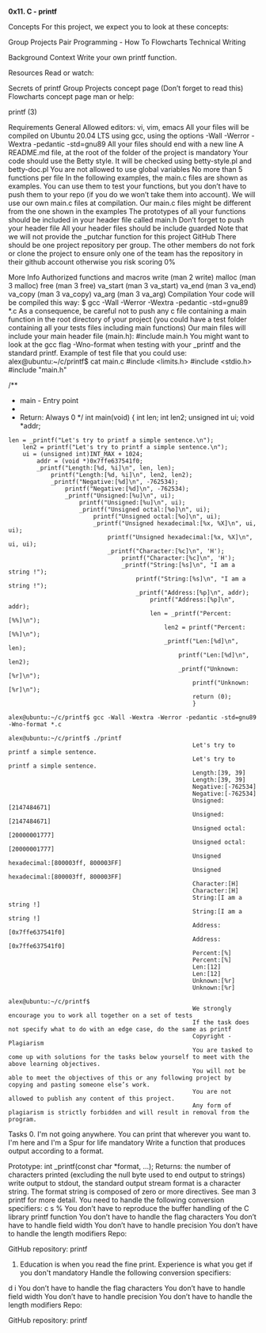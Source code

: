 **0x11. C - printf**

Concepts
For this project, we expect you to look at these concepts:

Group Projects
Pair Programming - How To
Flowcharts
Technical Writing

Background Context
Write your own printf function.

Resources
Read or watch:

Secrets of printf
Group Projects concept page (Don’t forget to read this)
Flowcharts concept page
man or help:

printf (3)

Requirements
General
Allowed editors: vi, vim, emacs
All your files will be compiled on Ubuntu 20.04 LTS using gcc, using the options -Wall -Werror -Wextra -pedantic -std=gnu89
All your files should end with a new line
A README.md file, at the root of the folder of the project is mandatory
Your code should use the Betty style. It will be checked using betty-style.pl and betty-doc.pl
You are not allowed to use global variables
No more than 5 functions per file
In the following examples, the main.c files are shown as examples. You can use them to test your functions, but you don’t have to push them to your repo (if you do we won’t take them into account). We will use our own main.c files at compilation. Our main.c files might be different from the one shown in the examples
The prototypes of all your functions should be included in your header file called main.h
Don’t forget to push your header file
All your header files should be include guarded
Note that we will not provide the _putchar function for this project
GitHub
There should be one project repository per group. The other members do not fork or clone the project to ensure only one of the team has the repository in their github account otherwise you risk scoring 0%

More Info
Authorized functions and macros
write (man 2 write)
malloc (man 3 malloc)
free (man 3 free)
va_start (man 3 va_start)
va_end (man 3 va_end)
va_copy (man 3 va_copy)
va_arg (man 3 va_arg)
Compilation
Your code will be compiled this way:
$ gcc -Wall -Werror -Wextra -pedantic -std=gnu89 *.c
As a consequence, be careful not to push any c file containing a main function in the root directory of your project (you could have a test folder containing all your tests files including main functions)
Our main files will include your main header file (main.h): #include main.h
You might want to look at the gcc flag -Wno-format when testing with your _printf and the standard printf. Example of test file that you could use:
alex@ubuntu:~/c/printf$ cat main.c
#include <limits.h>
#include <stdio.h>
#include "main.h"

/**
 * main - Entry point
  *
   * Return: Always 0
    */
    int main(void)
    {
        int len;
	    int len2;
	        unsigned int ui;
		    void *addr;

    len = _printf("Let's try to printf a simple sentence.\n");
        len2 = printf("Let's try to printf a simple sentence.\n");
	    ui = (unsigned int)INT_MAX + 1024;
	        addr = (void *)0x7ffe637541f0;
		    _printf("Length:[%d, %i]\n", len, len);
		        printf("Length:[%d, %i]\n", len2, len2);
			    _printf("Negative:[%d]\n", -762534);
			        printf("Negative:[%d]\n", -762534);
				    _printf("Unsigned:[%u]\n", ui);
				        printf("Unsigned:[%u]\n", ui);
					    _printf("Unsigned octal:[%o]\n", ui);
					        printf("Unsigned octal:[%o]\n", ui);
						    _printf("Unsigned hexadecimal:[%x, %X]\n", ui, ui);
						        printf("Unsigned hexadecimal:[%x, %X]\n", ui, ui);
							    _printf("Character:[%c]\n", 'H');
							        printf("Character:[%c]\n", 'H');
								    _printf("String:[%s]\n", "I am a string !");
								        printf("String:[%s]\n", "I am a string !");
									    _printf("Address:[%p]\n", addr);
									        printf("Address:[%p]\n", addr);
										    len = _printf("Percent:[%%]\n");
										        len2 = printf("Percent:[%%]\n");
											    _printf("Len:[%d]\n", len);
											        printf("Len:[%d]\n", len2);
												    _printf("Unknown:[%r]\n");
												        printf("Unknown:[%r]\n");
													    return (0);
													    }
													    alex@ubuntu:~/c/printf$ gcc -Wall -Wextra -Werror -pedantic -std=gnu89 -Wno-format *.c
													    alex@ubuntu:~/c/printf$ ./printf
													    Let's try to printf a simple sentence.
													    Let's try to printf a simple sentence.
													    Length:[39, 39]
													    Length:[39, 39]
													    Negative:[-762534]
													    Negative:[-762534]
													    Unsigned:[2147484671]
													    Unsigned:[2147484671]
													    Unsigned octal:[20000001777]
													    Unsigned octal:[20000001777]
													    Unsigned hexadecimal:[800003ff, 800003FF]
													    Unsigned hexadecimal:[800003ff, 800003FF]
													    Character:[H]
													    Character:[H]
													    String:[I am a string !]
													    String:[I am a string !]
													    Address:[0x7ffe637541f0]
													    Address:[0x7ffe637541f0]
													    Percent:[%]
													    Percent:[%]
													    Len:[12]
													    Len:[12]
													    Unknown:[%r]
													    Unknown:[%r]
													    alex@ubuntu:~/c/printf$
													    We strongly encourage you to work all together on a set of tests
													    If the task does not specify what to do with an edge case, do the same as printf
													    Copyright - Plagiarism
													    You are tasked to come up with solutions for the tasks below yourself to meet with the above learning objectives.
													    You will not be able to meet the objectives of this or any following project by copying and pasting someone else’s work.
													    You are not allowed to publish any content of this project.
													    Any form of plagiarism is strictly forbidden and will result in removal from the program.

Tasks
0. I'm not going anywhere. You can print that wherever you want to. I'm here and I'm a Spur for life
mandatory
Write a function that produces output according to a format.

Prototype: int _printf(const char *format, ...);
Returns: the number of characters printed (excluding the null byte used to end output to strings)
write output to stdout, the standard output stream
format is a character string. The format string is composed of zero or more directives. See man 3 printf for more detail. You need to handle the following conversion specifiers:
c
s
%
You don’t have to reproduce the buffer handling of the C library printf function
You don’t have to handle the flag characters
You don’t have to handle field width
You don’t have to handle precision
You don’t have to handle the length modifiers
Repo:

GitHub repository: printf

1. Education is when you read the fine print. Experience is what you get if you don't
mandatory
Handle the following conversion specifiers:

d
i
You don’t have to handle the flag characters
You don’t have to handle field width
You don’t have to handle precision
You don’t have to handle the length modifiers
Repo:

GitHub repository: printf
